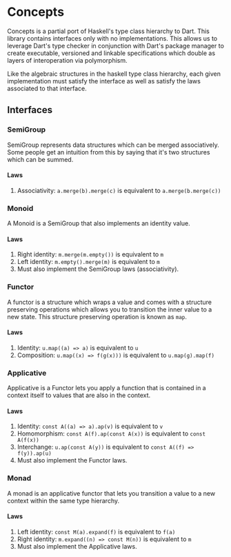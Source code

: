 # Concepts

Concepts is a partial port of Haskell's type class hierarchy to Dart. This
library contains interfaces only with no implementations. This allows us to
leverage Dart's type checker in conjunction with Dart's package manager to
create executable, versioned and linkable specifications which double as
layers of interoperation via polymorphism.

Like the algebraic structures in the haskell type class hierarchy, each
given implementation must satisfy the interface as well as satisfy the
laws associated to that interface.

## Interfaces

### SemiGroup

SemiGroup represents data structures which can be merged associatively. Some
people get an intuition from this by saying that it's two structures which
can be summed.

#### Laws

  1. Associativity: `a.merge(b).merge(c)` is equivalent to `a.merge(b.merge(c))`

### Monoid

A Monoid is a SemiGroup that also implements an identity value.

#### Laws

  1. Right identity: `m.merge(m.empty())` is equivalent to `m`
  2. Left identity: `m.empty().merge(m)` is equivalent to `m`
  3. Must also implement the SemiGroup laws (associativity).

### Functor

A functor is a structure which wraps a value and comes with a structure
preserving operations which allows you to transition the inner value to a new
state. This structure preserving operation is known as `map`.

#### Laws

  1. Identity: `u.map((a) => a)` is equivalent to `u`
  2. Composition: `u.map((x) => f(g(x)))` is equivalent to `u.map(g).map(f)`

### Applicative

Applicative is a Functor lets you apply a function that is contained in a
context itself to values that are also in the context.

#### Laws

  1. Identity: `const A((a) => a).ap(v)` is equivalent to `v`
  2. Homomorphism: `const A(f).ap(const A(x))` is equivalent to `const A(f(x))`
  3. Interchange: `u.ap(const A(y))` is equivalent to `const A((f) => f(y)).ap(u)`
  4. Must also implement the Functor laws.

### Monad

A monad is an applicative functor that lets you transition a value to a new
context within the same type hierarchy.

#### Laws

  1. Left identity: `const M(a).expand(f)` is equivalent to `f(a)`
  2. Right identity: `m.expand((n) => const M(n))` is equivalent to `m`
  3. Must also implement the Applicative laws.
